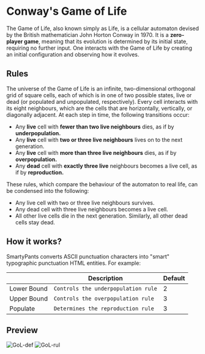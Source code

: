# Conway's Game of Life

The Game of Life, also known simply as Life, is a cellular automaton devised by the British mathematician John Horton Conway in 1970. It is a **zero-player game**, meaning that its evolution is determined by its initial state, requiring no further input. One interacts with the Game of Life by creating an initial configuration and observing how it evolves.


## Rules

The universe of the Game of Life is an infinite, two-dimensional orthogonal grid of square cells, each of which is in one of two possible states, live or dead (or populated and unpopulated, respectively). Every cell interacts with its eight neighbours, which are the cells that are horizontally, vertically, or diagonally adjacent. At each step in time, the following transitions occur:

- Any **live** cell with **fewer than two live neighbours** dies, as if by **underpopulation.**
- Any **live** cell with **two or three live neighbours** lives on to the next generation.
- Any **live** cell with **more than three live neighbours** dies, as if by **overpopulation.**
- Any **dead** cell with **exactly three live** neighbours becomes a live cell, as if by **reproduction.**

These rules, which compare the behaviour of the automaton to real life, can be condensed into the following:

- Any live cell with two or three live neighbours survives.
- Any dead cell with three live neighbours becomes a live cell.
- All other live cells die in the next generation. Similarly, all other dead cells stay dead.


## How it works?

SmartyPants converts ASCII punctuation characters into "smart" typographic punctuation HTML entities. For example:

|                |Description                          |Default|
|----------------|------------------------------------|-----------------------------|
|Lower Bound 	 |`Controls the underpopulation rule` | 2|
|Upper Bound     |`Controls the overpopulation rule`  | 3|
|Populate        |`Determines the reproduction rule`  | 3|

## Preview

![GoL-def](https://user-images.githubusercontent.com/48869563/218652910-dfe68add-9d5d-4827-bb99-c966dae01f45.gif)
![GoL-rul](https://user-images.githubusercontent.com/48869563/218654056-a602bbe5-18e9-48a1-83cd-ba6aef4f606a.gif)

